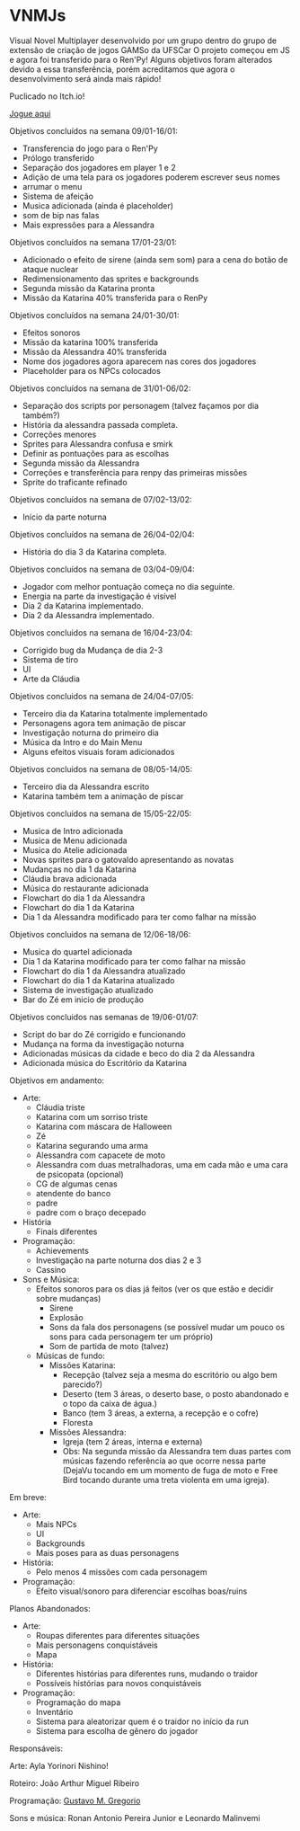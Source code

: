# VNMJs

Visual Novel Multiplayer desenvolvido por um grupo dentro do grupo de extensão de criação de jogos GAMSo da UFSCar
O projeto começou em JS e agora foi transferido para o Ren'Py!
Alguns objetivos foram alterados devido a essa transferência, porém acreditamos que agora o desenvolvimento será ainda mais rápido!

Puclicado no Itch.io!

[Jogue aqui](https://gustakowai.itch.io/vnm)

Objetivos concluídos na semana 09/01-16/01:

- Transferencia do jogo para o Ren'Py
- Prólogo transferido
- Separação dos jogadores em player 1 e 2
- Adição de uma tela para os jogadores poderem escrever seus nomes
- arrumar o menu
- Sistema de afeição
- Musica adicionada (ainda é placeholder)
- som de bip nas falas
- Mais expressões para a Alessandra

Objetivos concluídos na semana 17/01-23/01:

- Adicionado o efeito de sirene (ainda sem som) para a cena do botão de ataque nuclear
- Redimensionamento das sprites e backgrounds
- Segunda missão da Katarina pronta
- Missão da Katarina 40% transferida para o RenPy

Objetivos concluídos na semana 24/01-30/01:

- Efeitos sonoros
- Missão da katarina 100% transferida
- Missão da Alessandra 40% transferida
- Nome dos jogadores agora aparecem nas cores dos jogadores
- Placeholder para os NPCs colocados

Objetivos concluídos na semana de 31/01-06/02:

- Separação dos scripts por personagem (talvez façamos por dia também?)
- História da alessandra passada completa.
- Correções menores
- Sprites para Alessandra confusa e smirk
- Definir as pontuações para as escolhas
- Segunda missão da Alessandra
- Correções e transferência para renpy das primeiras missões
- Sprite do traficante refinado

Objetivos concluídos na semana de 07/02-13/02:

- Início da parte noturna

Objetivos concluídos na semana de 26/04-02/04:

- História do dia 3 da Katarina completa.

Objetivos concluídos na semana de 03/04-09/04:

- Jogador com melhor pontuação começa no dia seguinte.
- Energia na parte da investigação é visível
- Dia 2 da Katarina implementado.
- Dia 2 da Alessandra implementado.

Objetivos concluidos na semana de 16/04-23/04:

- Corrigido bug da Mudança de dia 2-3
- Sistema de tiro
- UI
- Arte da Cláudia

Objetivos concluidos na semana de 24/04-07/05:

- Terceiro dia da Katarina totalmente implementado
- Personagens agora tem animação de piscar
- Investigação noturna do primeiro dia
- Música da Intro e do Main Menu
- Alguns efeitos visuais foram adicionados

Objetivos concluidos na semana de 08/05-14/05:

- Terceiro dia da Alessandra escrito
- Katarina também tem a animação de piscar

Objetivos concluidos na semana de 15/05-22/05:

- Musica de Intro adicionada
- Musica de Menu adicionada
- Musica do Atelie adicionada
- Novas sprites para o gatovaldo apresentando as novatas
- Mudanças no dia 1 da Katarina
- Cláudia brava adicionada
- Música do restaurante adicionada
- Flowchart do dia 1 da Alessandra
- Flowchart do dia 1 da Katarina
- Dia 1 da Alessandra modificado para ter como falhar na missão

Objetivos concluidos na semana de 12/06-18/06:

- Musica do quartel adicionada
- Dia 1 da Katarina modificado para ter como falhar na missão
- Flowchart do dia 1 da Alessandra atualizado
- Flowchart do dia 1 da Katarina atualizado
- Sistema de investigação atualizado
- Bar do Zé em inicio de produção

Objetivos concluidos nas semanas de 19/06-01/07:

- Script do bar do Zé corrigido e funcionando
- Mudança na forma da investigação noturna
- Adicionadas músicas da cidade e beco do dia 2 da Alessandra
- Adicionada música do Escritório da Katarina

Objetivos em andamento:

- Arte:
  - Cláudia triste
  - Katarina com um sorriso triste
  - Katarina com máscara de Halloween
  - Zé
  - Katarina segurando uma arma
  - Alessandra com capacete de moto
  - Alessandra com duas metralhadoras, uma em cada mão e uma cara de psicopata (opcional)
  - CG de algumas cenas
  - atendente do banco
  - padre
  - padre com o braço decepado
- História
  - Finais diferentes
- Programação:
  - Achievements
  - Investigação na parte noturna dos dias 2 e 3
  - Cassino
- Sons e Música:
  - Efeitos sonoros para os dias já feitos (ver os que estão e decidir sobre mudanças)
    - Sirene
    - Explosão
    - Sons da fala dos personagens (se possível mudar um pouco os sons para cada personagem ter um próprio)
    - Som de partida de moto (talvez)
  - Músicas de fundo:
    - Missões Katarina:
      - Recepção (talvez seja a mesma do escritório ou algo bem parecido?)
      - Deserto (tem 3 áreas, o deserto base, o posto abandonado e o topo da caixa de água.)
      - Banco (tem 3 áreas, a externa, a recepção e o cofre)
      - Floresta
    - Missões Alessandra:
      - Igreja (tem 2 áreas, interna e externa)
      - Obs: Na segunda missão da Alessandra tem duas partes com músicas fazendo referência ao que ocorre nessa parte (DejaVu tocando em um momento de fuga de moto e Free Bird tocando durante uma treta violenta em uma igreja).

Em breve:

- Arte:
  - Mais NPCs
  - UI
  - Backgrounds
  - Mais poses para as duas personagens
- História:
  - Pelo menos 4 missões com cada personagem
- Programação:
  - Efeito visual/sonoro para diferenciar escolhas boas/ruins

Planos Abandonados:

- Arte:
  - Roupas diferentes para diferentes situações
  - Mais personagens conquistáveis
  - Mapa
- História:
  - Diferentes histórias para diferentes runs, mudando o traidor
  - Possíveis histórias para novos conquistáveis
- Programação:
  - Programação do mapa
  - Inventário
  - Sistema para aleatorizar quem é o traidor no início da run
  - Sistema para escolha de gênero do jogador

Responsáveis:

Arte: Ayla Yorinori Nishino!

Roteiro: João Arthur Miguel Ribeiro

Programação: [Gustavo M. Gregorio](https://github.com/gustakowai)

Sons e música: Ronan Antonio Pereira Junior e Leonardo Malinvemi